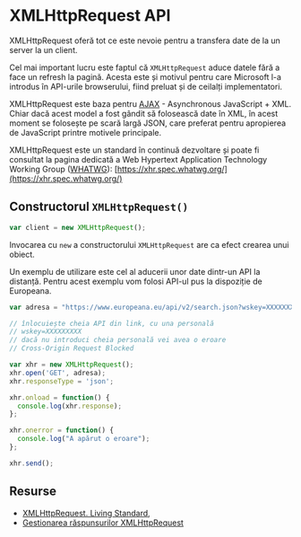# XMLHttpRequest API

XMLHttpRequest oferă tot ce este nevoie pentru a transfera date de la un server la un client.

Cel mai important lucru este faptul că `XMLHttpRequest` aduce datele fără a face un refresh la pagină. Acesta este și motivul pentru care Microsoft l-a introdus în API-urile browserului, fiind preluat și de ceilalți implementatori.

XMLHttpRequest este baza pentru [AJAX](https://developer.mozilla.org/en-US/docs/AJAX) - Asynchronous JavaScript + XML. Chiar dacă acest model a fost gândit să folosească date în XML, în acest moment se folosește pe scară largă JSON, care preferat pentru apropierea de JavaScript printre motivele principale.

XMLHttpRequest este un standard în continuă dezvoltare și poate fi consultat la pagina dedicată a Web Hypertext Application Technology Working Group ([WHATWG](https://whatwg.org/)):  [https://xhr.spec.whatwg.org/](https://xhr.spec.whatwg.org/)

## Constructorul `XMLHttpRequest()`

```javascript
var client = new XMLHttpRequest();
```

Invocarea cu `new` a constructorului `XMLHttpRequest` are ca efect crearea unui obiect.

Un exemplu de utilizare este cel al aducerii unor date dintr-un API la distanță. Pentru acest exemplu vom folosi API-ul pus la dispoziție de Europeana.

```javascript
var adresa = "https://www.europeana.eu/api/v2/search.json?wskey=XXXXXXXXX&query=The%20Fraternity%20between%20Romanian%20and%20French%20Army";

// înlocuiește cheia API din link, cu una personală
// wskey=XXXXXXXXX
// dacă nu introduci cheia personală vei avea o eroare
// Cross-Origin Request Blocked

var xhr = new XMLHttpRequest();
xhr.open('GET', adresa);
xhr.responseType = 'json';

xhr.onload = function() {
  console.log(xhr.response);
};

xhr.onerror = function() {
  console.log("A apărut o eroare");
};

xhr.send();
```

## Resurse

-   [XMLHttpRequest. Living Standard](https://xhr.spec.whatwg.org/),
-   [Gestionarea răspunsurilor XMLHttpRequest](https://developer.mozilla.org/en-US/docs/Web/API/XMLHttpRequest/Using_XMLHttpRequest#Handling_responses)
